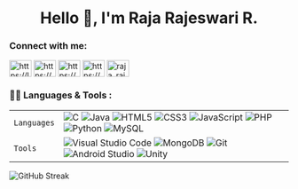 <h1 align="center">Hello 👋, I'm Raja Rajeswari R.</h1>



<h3 align="left">Connect with me:</h3>
<p align="left">
<a href="https://leetcode.com/u/RAJA_RAJESWARI_2305/" target="blank"><img align="center" src="https://raw.githubusercontent.com/rahuldkjain/github-profile-readme-generator/master/src/images/icons/Social/leet-code.svg" alt="https://leetcode.com/raja_rajeswari_r/" height="30" width="40" /></a>
<a href="https://www.linkedin.com/in/raja-rajeswari-r-613723298/" target="blank"><img align="center" src="https://raw.githubusercontent.com/rahuldkjain/github-profile-readme-generator/master/src/images/icons/Social/linked-in-alt.svg" alt="https://www.linkedin.com/in/rajarajeswari_r/" height="30" width="40" /></a>
<a  href="https://www.geeksforgeeks.org/user/rajeswarird568/" target="blank"><img align="center" src="https://raw.githubusercontent.com/rahuldkjain/github-profile-readme-generator/master/src/images/icons/Social/geeks-for-geeks.svg" alt="https://auth.geeksforgeeks.org/user/raja_rajeswari_r" height="30" width="40" /></a>
<a href="https://www.instagram.com/raja_raajeswari_r/" target="blank"><img align="center" src="https://raw.githubusercontent.com/rahuldkjain/github-profile-readme-generator/master/src/images/icons/Social/instagram.svg" alt="https://www.instagram.com/raja_rajeswari_r/" height="30" width="40" /></a>
<a href="https://discord.gg/AfmcrkGf" target="blank"><img align="center" src="https://raw.githubusercontent.com/rahuldkjain/github-profile-readme-generator/master/src/images/icons/Social/discord.svg" alt="raja_rajeswari_r#9405" height="30" width="40" /></a>
</p>


### 👩‍💻 Languages & Tools :

|               |           |
|       ---     |    ---    |
| `Languages`   | ![C](https://img.shields.io/badge/C-00599C?style=for-the-badge&logo=c&logoColor=white) ![Java](https://img.shields.io/badge/Java-ED8B00?style=for-the-badge&logo=java&logoColor=white) ![HTML5](https://img.shields.io/badge/HTML5-E34F26?style=for-the-badge&logo=html5&logoColor=white) ![CSS3](https://img.shields.io/badge/CSS3-1572B6?style=for-the-badge&logo=css3&logoColor=white) ![JavaScript](https://img.shields.io/badge/JavaScript-F7DF1E?style=for-the-badge&logo=javascript&logoColor=black) ![PHP](https://img.shields.io/badge/PHP-777BB4?style=for-the-badge&logo=php&logoColor=white) ![Python](https://img.shields.io/badge/Python-3776AB?style=for-the-badge&logo=python&logoColor=white) ![MySQL](https://img.shields.io/badge/MySQL-4479A1?style=for-the-badge&logo=mysql&logoColor=white)|
| `Tools`       | ![Visual Studio Code](https://img.shields.io/badge/Visual_Studio_Code-007ACC?style=for-the-badge&logo=visual-studio-code&logoColor=white) ![MongoDB](https://img.shields.io/badge/MongoDB-4EA94B?style=for-the-badge&logo=mongodb&logoColor=white) ![Git](https://img.shields.io/badge/Git-F05032?style=for-the-badge&logo=git&logoColor=white) ![Android Studio](https://img.shields.io/badge/Android_Studio-3DDC84?style=for-the-badge&logo=android-studio&logoColor=white) ![Unity](https://img.shields.io/badge/Unity-000000?style=for-the-badge&logo=unity&logoColor=white) |


![GitHub Streak](https://streak-stats.demolab.com/?user=RAJA-072&theme=dark)
  



